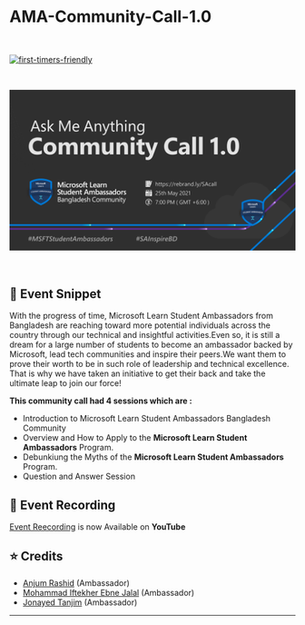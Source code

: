 # AMA-Community-Call-1.0 

<br>

[![first-timers-friendly](https://img.shields.io/badge/Community-Power-blueviolet?style=for-the-badge&logo=appveyor)](#)

<br>
<p align="center">
  <img src="Assets/SA-BD AMA.png">
</p>

<br>

## :scroll: Event Snippet

With the progress of time, Microsoft Learn Student Ambassadors from Bangladesh are reaching toward more potential individuals across the country through our technical and insightful activities.Even so, it is still a dream for a large number of students to become an ambassador backed by Microsoft, lead tech communities and inspire their peers.We want them to prove their worth to be in such role of leadership and technical excellence. That is why we have taken an initiative to get their back and take the ultimate leap to join our force!

**This community call had 4 sessions which are :** 
- Introduction to Microsoft Learn Student Ambassadors Bangladesh Community
- Overview and How to Apply to the **Microsoft Learn Student Ambassadors** Program.
- Debunkiung the Myths of the **Microsoft Learn Student Ambassadors** Program.
- Question and Answer Session


## :movie_camera: Event Recording

[Event Reecording](https://www.youtube.com/) is now Available on **YouTube**

## :star: Credits
- [Anjum Rashid](https://github.com/bijoy26) (Ambassador) <br>
- [Mohammad Iftekher Ebne Jalal](https://github.com/iftu119) (Ambassador) <br>
- [Jonayed Tanjim](https://github.com/tanjim01) (Ambassador) <br>

----
